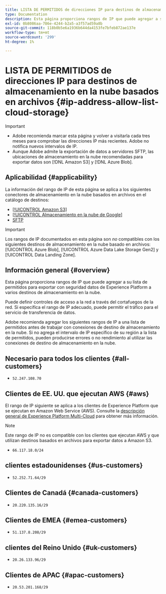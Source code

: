 ```yaml
---
title: LISTA DE PERMITIDOS de direcciones IP para destinos de almacenamiento en la nube basados en archivos
type: Documentation
description: Esta página proporciona rangos de IP que puede agregar a su lista de permitidos para exportar con seguridad datos de Experience Platform a destinos de almacenamiento en la nube.
exl-id: 0b8086aa-786e-4244-b2a5-a3f57ad59a8b
source-git-commit: 118b0b5e6a1936b644da4153fe7bfeb872ae137e
workflow-type: tm+mt
source-wordcount: '299'
ht-degree: 1%

---
```


# LISTA DE PERMITIDOS de direcciones IP para destinos de almacenamiento en la nube basados en archivos {#ip-address-allow-list-cloud-storage}

>[!IMPORTANT]
>
> * Adobe recomienda marcar esta página y volver a visitarla cada tres meses para comprobar las direcciones IP más recientes. Adobe no notifica nuevos intervalos de IP.
> * Aunque Adobe admite la exportación de datos a servidores SFTP, las ubicaciones de almacenamiento en la nube recomendadas para exportar datos son [!DNL Amazon S3] y [!DNL Azure Blob].

## Aplicabilidad {#applicability}

La información del rango de IP de esta página se aplica a los siguientes conectores de almacenamiento en la nube basados en archivos en el catálogo de destinos:

* [[!UICONTROL Amazon S3]](./amazon-s3.md)
* [[!UICONTROL Almacenamiento en la nube de Google]](google-cloud-storage.md)
* [SFTP](./sftp.md)

>[!IMPORTANT]
>
>Los rangos de IP documentados en esta página son *no* compatibles con los siguientes destinos de almacenamiento en la nube basado en archivos: [!UICONTROL Azure Blob], [!UICONTROL Azure Data Lake Storage Gen2] y [!UICONTROL Data Landing Zone].

## Información general {#overview}

Esta página proporciona rangos de IP que puede agregar a su lista de permitidos para exportar con seguridad datos de Experience Platform a varios destinos de almacenamiento en la nube.

Puede definir controles de acceso a la red a través del cortafuegos de la red. Si especifica el rango de IP adecuado, puede permitir el tráfico para el servicio de transferencia de datos.

Adobe recomienda agregar los siguientes rangos de IP a una lista de permitidos antes de trabajar con conexiones de destino de almacenamiento en la nube. Si no agrega el intervalo de IP específico de su región a la lista de permitidos, pueden producirse errores o no rendimiento al utilizar las conexiones de destino de almacenamiento en la nube.

## Necesario para todos los clientes {#all-customers}

* `52.247.108.70`

## Clientes de EE. UU. que ejecutan AWS {#aws}

El rango de IP siguiente se aplica a los clientes de Experience Platform que se ejecutan en Amazon Web Service (AWS). Consulte la [descripción general de Experience Platform Multi-Cloud](../../../landing/multi-cloud.md) para obtener más información.

>[!NOTE]
>
>Este rango de IP no es compatible con los clientes que ejecutan AWS y que utilizan destinos basados en archivos para exportar datos a Amazon S3.

* `66.117.18.0/24`

## clientes estadounidenses {#us-customers}

* `52.252.71.64/29`

## Clientes de Canadá {#canada-customers}

* `20.220.135.16/29`

## Clientes de EMEA {#emea-customers}

* `51.137.8.208/29`

## clientes del Reino Unido {#uk-customers}

* `20.26.133.96/29`

## Clientes de APAC {#apac-customers}

* `20.53.201.168/29`
